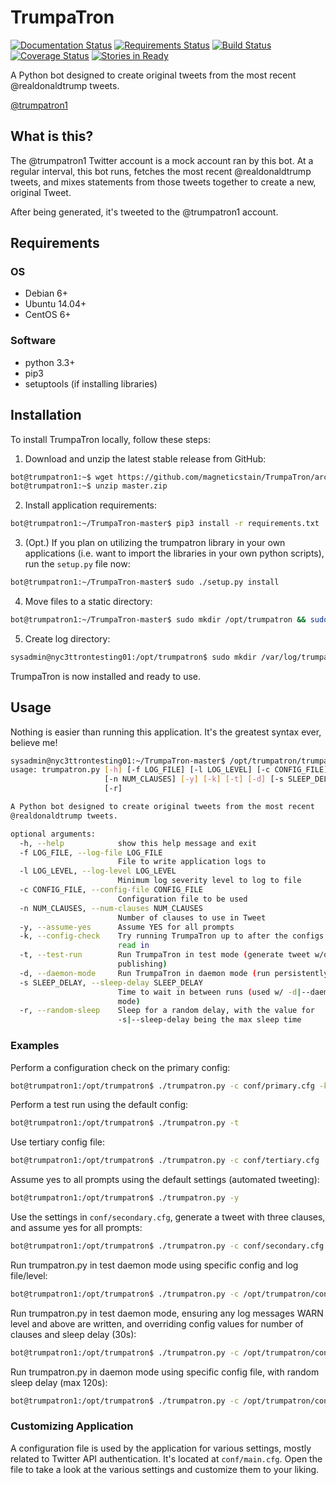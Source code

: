 # TrumpaTron
[![Documentation Status](https://readthedocs.org/projects/trumpatron/badge/?version=latest)](http://trumpatron.readthedocs.io/en/latest/?badge=latest) [![Requirements Status](https://requires.io/github/magneticstain/TrumpaTron/requirements.svg?branch=master)](https://requires.io/github/magneticstain/TrumpaTron/requirements/?branch=master) [![Build Status](https://travis-ci.org/magneticstain/TrumpaTron.svg?branch=master)](https://travis-ci.org/magneticstain/TrumpaTron) [![Coverage Status](https://coveralls.io/repos/github/magneticstain/TrumpaTron/badge.svg?branch=master)](https://coveralls.io/github/magneticstain/TrumpaTron?branch=master) [![Stories in Ready](https://badge.waffle.io/magneticstain/TrumpaTron.svg?label=ready&title=Ready)](http://waffle.io/magneticstain/TrumpaTron)

A Python bot designed to create original tweets from the most recent @realdonaldtrump tweets.

[@trumpatron1](https://twitter.com/trumpatron1)

## What is this?
The @trumpatron1 Twitter account is a mock account ran by this bot. At a regular interval, this bot runs, fetches 
the most recent @realdonaldtrump tweets, and mixes statements from those tweets together to create a new, original Tweet.

After being generated, it's tweeted to the @trumpatron1 account.

## Requirements
### OS
* Debian 6+
* Ubuntu 14.04+
* CentOS 6+

### Software
* python 3.3+
* pip3
* setuptools (if installing libraries)

## Installation
To install TrumpaTron locally, follow these steps:

1. Download and unzip the latest stable release from GitHub:
```bash
bot@trumpatron1:~$ wget https://github.com/magneticstain/TrumpaTron/archive/master.zip
bot@trumpatron1:~$ unzip master.zip 
```

2. Install application requirements:
```bash
bot@trumpatron1:~/TrumpaTron-master$ pip3 install -r requirements.txt
```

3. (Opt.) If you plan on utilizing the trumpatron library in your own applications (i.e. want to import the libraries in your own python scripts),
run the `setup.py` file now:
```bash
bot@trumpatron1:~/TrumpaTron-master$ sudo ./setup.py install
```

4. Move files to a static directory:
```bash
bot@trumpatron1:~/TrumpaTron-master$ sudo mkdir /opt/trumpatron && sudo cp -rf ./* /opt/trumpatron/
```

5. Create log directory:
```bash
sysadmin@nyc3ttrontesting01:/opt/trumpatron$ sudo mkdir /var/log/trumpatron/
```

TrumpaTron is now installed and ready to use.

## Usage
Nothing is easier than running this application.  It's the greatest syntax ever, believe me!
```bash
sysadmin@nyc3ttrontesting01:~/TrumpaTron-master$ /opt/trumpatron/trumpatron.py -h
usage: trumpatron.py [-h] [-f LOG_FILE] [-l LOG_LEVEL] [-c CONFIG_FILE]
                     [-n NUM_CLAUSES] [-y] [-k] [-t] [-d] [-s SLEEP_DELAY]
                     [-r]

A Python bot designed to create original tweets from the most recent
@realdonaldtrump tweets.

optional arguments:
  -h, --help            show this help message and exit
  -f LOG_FILE, --log-file LOG_FILE
                        File to write application logs to
  -l LOG_LEVEL, --log-level LOG_LEVEL
                        Minimum log severity level to log to file
  -c CONFIG_FILE, --config-file CONFIG_FILE
                        Configuration file to be used
  -n NUM_CLAUSES, --num-clauses NUM_CLAUSES
                        Number of clauses to use in Tweet
  -y, --assume-yes      Assume YES for all prompts
  -k, --config-check    Try running TrumpaTron up to after the configs are
                        read in
  -t, --test-run        Run TrumpaTron in test mode (generate tweet w/o
                        publishing)
  -d, --daemon-mode     Run TrumpaTron in daemon mode (run persistently)
  -s SLEEP_DELAY, --sleep-delay SLEEP_DELAY
                        Time to wait in between runs (used w/ -d|--daemon-
                        mode)
  -r, --random-sleep    Sleep for a random delay, with the value for
                        -s|--sleep-delay being the max sleep time

``` 

### Examples
Perform a configuration check on the primary config:
```bash
bot@trumpatron1:/opt/trumpatron$ ./trumpatron.py -c conf/primary.cfg -k
```

Perform a test run using the default config:
```bash
bot@trumpatron1:/opt/trumpatron$ ./trumpatron.py -t
```

Use tertiary config file:
```bash
bot@trumpatron1:/opt/trumpatron$ ./trumpatron.py -c conf/tertiary.cfg
```

Assume yes to all prompts using the default settings (automated tweeting):
```bash
bot@trumpatron1:/opt/trumpatron$ ./trumpatron.py -y
```

Use the settings in `conf/secondary.cfg`, generate a tweet with three clauses, and assume yes for all prompts:
```bash
bot@trumpatron1:/opt/trumpatron$ ./trumpatron.py -c conf/secondary.cfg -n 3 -y
```

Run trumpatron.py in test daemon mode using specific config and log file/level:
```bash
bot@trumpatron1:/opt/trumpatron$ ./trumpatron.py -c /opt/trumpatron/conf/specific.cfg -d -t -f /home/testing/ttron_test.log -l DEBUG
```

Run trumpatron.py in test daemon mode, ensuring any log messages WARN level and above are written, and overriding config values for number of clauses and sleep delay (30s):
```bash
bot@trumpatron1:/opt/trumpatron$ ./trumpatron.py -c /opt/trumpatron/conf/specific.cfg -n 3 -d -t -s 30 -l WARN
```

Run trumpatron.py in daemon mode using specific config file, with random sleep delay (max 120s):
```bash
bot@trumpatron1:/opt/trumpatron$ ./trumpatron.py -c /opt/trumpatron/conf/specific.cfg -d -s 120 -r
```

### Customizing Application
A configuration file is used by the application for various settings, mostly related to Twitter API authentication.
It's located at `conf/main.cfg`. Open the file to take a look at the various settings and customize them to your liking.